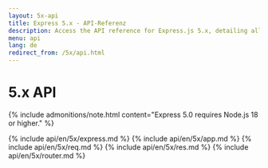 ```yaml
---
layout: 5x-api
title: Express 5.x - API-Referenz
description: Access the API reference for Express.js 5.x, detailing all modules, methods, and properties for building web applications with this latest version.
menu: api
lang: de
redirect_from: /5x/api.html
---
```


<div id="api-doc" markdown="1">

  <h1>5.x API</h1>

{% include admonitions/note.html content="Express 5.0 requires Node.js 18 or higher." %}

{% include api/en/5x/express.md %}
{% include api/en/5x/app.md %}
{% include api/en/5x/req.md %}
{% include api/en/5x/res.md %}
{% include api/en/5x/router.md %}

</div>
